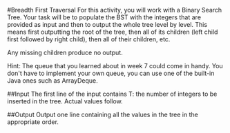 #Breadth First Traversal
For this activity, you will work with a Binary Search Tree. Your task will be to populate the BST with the integers that are provided as input and then to output the whole tree level by level. This means first outputting the root of the tree, then all of its children (left child first followed by right child), then all of their children, etc.

Any missing children produce no output.

Hint: The queue that you learned about in week 7 could come in handy. You don't have to implement your own queue, you can use one of the built-in Java ones such as ArrayDeque.

##Input
The first line of the input contains T: the number of integers to be inserted in the tree. Actual values follow.

##Output
Output one line containing all the values in the tree in the appropriate order.